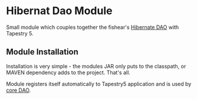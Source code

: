 # Hibernat Dao Module #

Small module which couples together the fishear's [Hibernate DAO](hiberdao.md) with Tapestry 5.

## Module Installation ##

Installation is very simple - the modules JAR only puts to the classpath, or MAVEN dependency adds to the project. That's all.

Module registers itself automatically to Tapestry5 application and is used by [core DAO](gdao.md).